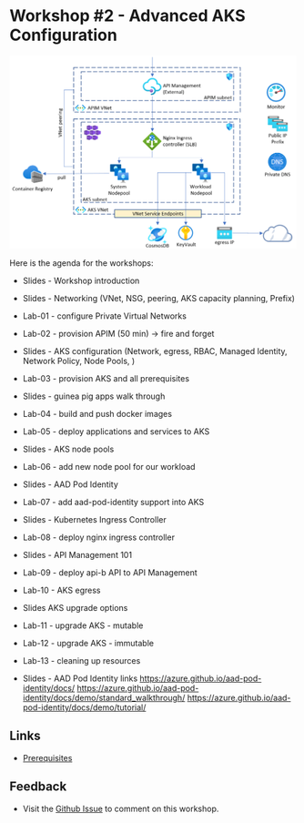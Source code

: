 # Workshop #2 - Advanced AKS Configuration

![logo](images/logo.png)



Here is the agenda for the workshops:
 
 * Slides - Workshop introduction
 * Slides - Networking (VNet, NSG, peering, AKS capacity planning, Prefix)
 * Lab-01 - configure Private Virtual Networks
 * Lab-02 - provision APIM (50 min) -> fire and forget
 * Slides - AKS configuration (Network, egress, RBAC, Managed Identity, Network Policy, Node Pools, )  
 * Lab-03 - provision AKS and all prerequisites
 * Slides - guinea pig apps walk through
 * Lab-04 - build and push docker images
 * Lab-05 - deploy applications and services to AKS
 * Slides - AKS node pools
 * Lab-06 - add new node pool for our workload
 * Slides - AAD Pod Identity
 * Lab-07 - add aad-pod-identity support into AKS 
 * Slides - Kubernetes Ingress Controller
 * Lab-08 - deploy nginx ingress controller
 * Slides - API Management 101 
 * Lab-09 - deploy api-b API to API Management
 * Lab-10 - AKS egress 
 * Slides AKS upgrade options
 * Lab-11 - upgrade AKS - mutable
 * Lab-12 - upgrade AKS - immutable
 * Lab-13 - cleaning up resources

 
 * Slides - AAD Pod Identity
    links
    https://azure.github.io/aad-pod-identity/docs/
    https://azure.github.io/aad-pod-identity/docs/demo/standard_walkthrough/
    https://azure.github.io/aad-pod-identity/docs/demo/tutorial/

## Links

* [Prerequisites](prerequisites.md)

## Feedback

* Visit the [Github Issue](https://github.com/evgenyb/aks-workshops/issues/11) to comment on this workshop. 